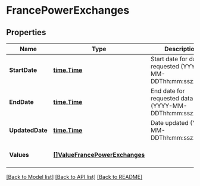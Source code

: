 # FrancePowerExchanges

## Properties
Name | Type | Description | Notes
------------ | ------------- | ------------- | -------------
**StartDate** | [**time.Time**](time.Time.md) | Start date for data requested (YYYY-MM-DDThh:mm:sszzzzzz) | [optional] [default to null]
**EndDate** | [**time.Time**](time.Time.md) | End date for requested data (YYYY-MM-DDThh:mm:sszzzzzz) | [optional] [default to null]
**UpdatedDate** | [**time.Time**](time.Time.md) | Date updated (YYYY-MM-DDThh:mm:sszzzzzz) | [optional] [default to null]
**Values** | [**[]ValueFrancePowerExchanges**](value_france_power_exchanges.md) |  | [optional] [default to null]

[[Back to Model list]](../README.md#documentation-for-models) [[Back to API list]](../README.md#documentation-for-api-endpoints) [[Back to README]](../README.md)


